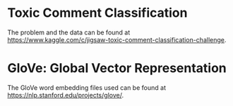 # Toxic Comment Classification

The problem and the data can be found at https://www.kaggle.com/c/jigsaw-toxic-comment-classification-challenge.

# GloVe: Global Vector Representation 

The GloVe word embedding files used can be found at https://nlp.stanford.edu/projects/glove/.
